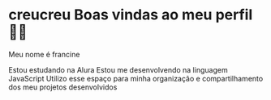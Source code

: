 # creucreu  Boas vindas ao meu perfil 💙💙
Meu nome é francine 

Estou estudando na Alura
Estou me desenvolvendo na linguagem JavaScript
Utilizo esse espaço para minha organização e compartilhamento dos meu projetos desenvolvidos
